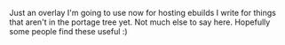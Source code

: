 Just an overlay I'm going to use now for hosting ebuilds I write for things that aren't in the portage tree yet. Not much else to say here. Hopefully some people find these useful :)
